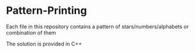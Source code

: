 # Pattern-Printing

Each file in this repository contains a pattern of stars/numbers/alphabets or combination of them

The solution is provided in C++
